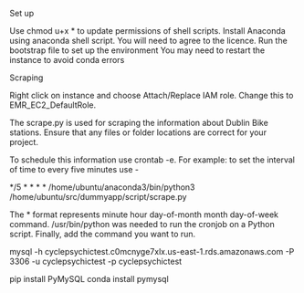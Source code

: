 Set up

Use chmod u+x * to update permissions of shell scripts. 
Install Anaconda using anaconda shell script. You will need to agree to the licence. 
Run the bootstrap file to set up the environment
You may need to restart the instance to avoid conda errors

Scraping

Right click on instance and choose Attach/Replace IAM role. Change this to EMR_EC2_DefaultRole.

The scrape.py is used for scraping the information about Dublin Bike stations. Ensure that any files or folder locations are correct for your project. 

To schedule this information use crontab -e. For example: to set the interval of time to every five minutes use - 

*/5 * * * * /home/ubuntu/anaconda3/bin/python3 /home/ubuntu/src/dummyapp/script/scrape.py

The * format represents minute hour day-of-month month day-of-week command. /usr/bin/python was needed to run the cronjob on a Python script. Finally, add the command you want to run.




mysql -h cyclepsychictest.c0mcnyge7xlx.us-east-1.rds.amazonaws.com -P 3306 -u cyclepsychictest -p cyclepsychictest


pip install PyMySQL
conda install pymysql